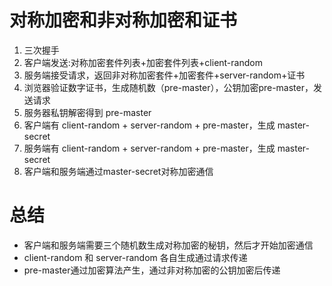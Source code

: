 # 对称加密和非对称加密和证书

1. 三次握手
2. 客户端发送:对称加密套件列表+加密套件列表+client-random
3. 服务端接受请求，返回非对称加密套件+加密套件+server-random+证书
4. 浏览器验证数字证书，生成随机数（pre-master），公钥加密pre-master，发送请求
5. 服务器私钥解密得到 pre-master
6. 客户端有 client-random + server-random + pre-master，生成 master-secret
7. 服务端有 client-random + server-random + pre-master，生成 master-secret
8. 客户端和服务端通过master-secret对称加密通信



# 总结

- 客户端和服务端需要三个随机数生成对称加密的秘钥，然后才开始加密通信
- client-random 和 server-random 各自生成通过请求传递
- pre-master通过加密算法产生，通过非对称加密的公钥加密后传递